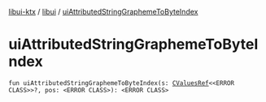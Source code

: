 [libui-ktx](../index.md) / [libui](index.md) / [uiAttributedStringGraphemeToByteIndex](./ui-attributed-string-grapheme-to-byte-index.md)

# uiAttributedStringGraphemeToByteIndex

`fun uiAttributedStringGraphemeToByteIndex(s: `[`CValuesRef`](../kotlinx.cinterop/-c-values-ref/index.md)`<<ERROR CLASS>>?, pos: <ERROR CLASS>): <ERROR CLASS>`